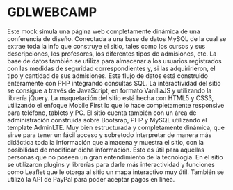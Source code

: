 # GDLWEBCAMP

Este mock simula una página web completamente dinámica de una conferencia de diseño. Conectada a una base de datos MySQL de la cual se extrae toda la info
que construye el sitio, tales como los cursos y sus descripciones, los profesores, los diferentes tipos de admisiones, etc. La base de datos también se utiliza
para almacenar a los usuarios registrados con las medidas de seguridad correspondientes y, si las adquiririeron, el tipo y cantidad de sus admisiones.
Este flujo de datos está construido enteramente con PHP integrando consultas SQL.
La interactividad del sitio se consigue a través de JavaScript, en formato VanillaJS y utilizando la librería jQuery.
La maquetación del sitio está hecha con HTML5 y CSS3, utilizando el enfoque Mobile First lo que lo hace completamente responsive para teléfono, tablets y PC.
El sitio cuenta también con un área de administración construída sobre Bootsrap, PHP y MySQL utilizando el template AdminLTE. Muy bien 
estructurada y completamente dinámica, que sirve para tener un fácil acceso y sobretodo interpretar de manera más didáctica toda la información que almacena y muestra
el sitio, con la posibilidad de modificar dicha información. Esto es útil para aquellas personas que no poseen un gran entendimiento de la tecnología.
En el sitio se utilizaron plugins y librerías para darle más interactividad y funciones como Leaflet que le otorga al sitio un mapa interactivo muy útil.
También se utilizó la API de PayPal para poder aceptar pagos en línea.
